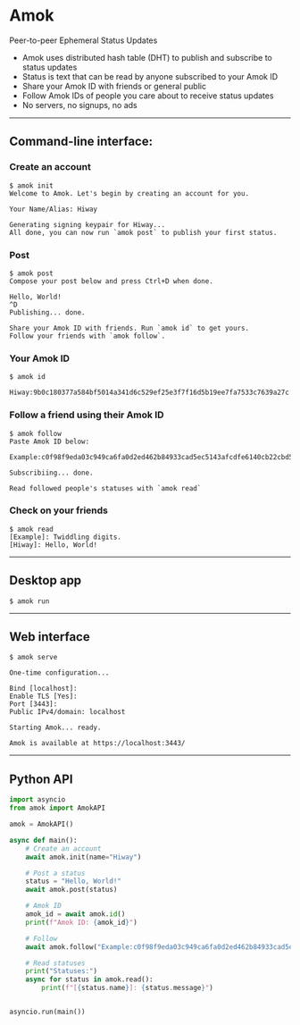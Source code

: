 # Amok

Peer-to-peer Ephemeral Status Updates

- Amok uses distributed hash table (DHT) to publish and subscribe to status updates
- Status is text that can be read by anyone subscribed to your Amok ID
- Share your Amok ID with friends or general public
- Follow Amok IDs of people you care about to receive status updates
- No servers, no signups, no ads

---

## Command-line interface:

### Create an account

```console
$ amok init
Welcome to Amok. Let's begin by creating an account for you.

Your Name/Alias: Hiway

Generating signing keypair for Hiway...
All done, you can now run `amok post` to publish your first status.
```

### Post

```console
$ amok post
Compose your post below and press Ctrl+D when done.

Hello, World!
^D
Publishing... done.

Share your Amok ID with friends. Run `amok id` to get yours.
Follow your friends with `amok follow`.
```

### Your Amok ID

```console
$ amok id

Hiway:9b0c180377a584bf5014a341d6c529ef25e3f7f16d5b19ee7fa7533c7639a27c

```

### Follow a friend using their Amok ID

```console
$ amok follow
Paste Amok ID below: 

Example:c0f98f9eda03c949ca6fa0d2ed462b84933cad5ec5143afcdfe6140cb22cbd5e

Subscribiing... done.

Read followed people's statuses with `amok read`
```

### Check on your friends

```console
$ amok read
[Example]: Twiddling digits.
[Hiway]: Hello, World!
```

---

## Desktop app

```console
$ amok run
```

---

## Web interface

```console
$ amok serve

One-time configuration...

Bind [localhost]: 
Enable TLS [Yes]:
Port [3443]:
Public IPv4/domain: localhost

Starting Amok... ready.

Amok is available at https://localhost:3443/
```

---

## Python API

```python
import asyncio
from amok import AmokAPI

amok = AmokAPI()

async def main():
    # Create an account
    await amok.init(name="Hiway")

    # Post a status
    status = "Hello, World!"
    await amok.post(status)

    # Amok ID
    amok_id = await amok.id()
    print(f"Amok ID: {amok_id}")

    # Follow
    await amok.follow("Example:c0f98f9eda03c949ca6fa0d2ed462b84933cad5ec5143afcdfe6140cb22cbd5e")

    # Read statuses
    print("Statuses:")
    async for status in amok.read():
        print(f"[{status.name}]: {status.message}")


asyncio.run(main())
```